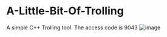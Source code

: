 # A-Little-Bit-Of-Trolling
A simple C++ Trolling tool. The access code is 9043
![image](https://user-images.githubusercontent.com/63340001/128598141-5307c5ec-7fbf-49e0-a198-857825e94a23.png)
